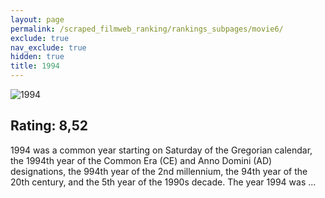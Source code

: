 ```yaml
---
layout: page
permalink: /scraped_filmweb_ranking/rankings_subpages/movie6/
exclude: true
nav_exclude: true
hidden: true
title: 1994
---
```


![1994](https://fwcdn.pl/fpo/09/98/998/8021615_1.7.webp)
    
## Rating: 8,52


1994 was a common year starting on Saturday of the Gregorian calendar, the 1994th year of the Common Era (CE) and Anno Domini (AD) designations, the 994th year of the 2nd millennium, the 94th year of the 20th century, and the 5th year of the 1990s decade. The year 1994 was ...